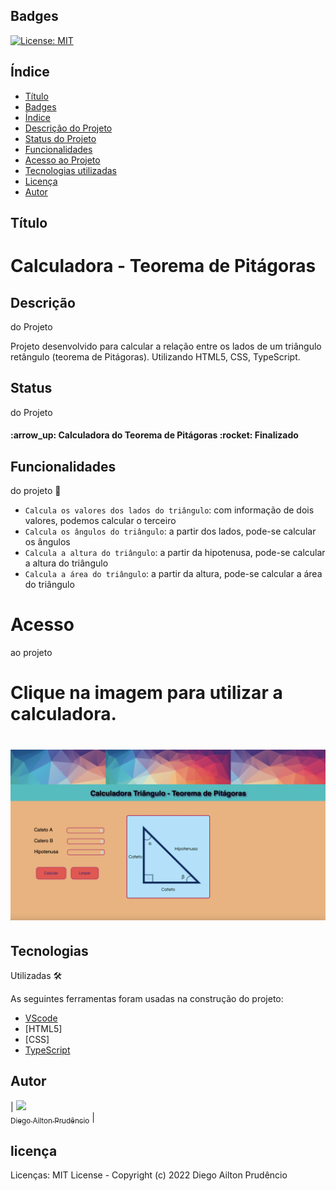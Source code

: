 
## Badges

[![License: MIT](https://img.shields.io/badge/License-MIT-yellow.svg)](https://opensource.org/licenses/MIT)

## Índice 

* [Título](#Título)
* [Badges](#Badges)
* [Índice](#Índice)
* [Descrição do Projeto](#Descrição)
* [Status do Projeto](#Status)
* [Funcionalidades](#Funcionalidades)
* [Acesso ao Projeto](#Acesso)
* [Tecnologias utilizadas](#Tecnologias)
* [Licença](#licença)
* [Autor](#Autor)


## Título
<h1 text-align="center" >Calculadora - Teorema de Pitágoras</h1>

## Descrição
do Projeto
<p text-align="center">Projeto desenvolvido para calcular a relação entre os lados de um triângulo retângulo (teorema de Pitágoras). Utilizando HTML5, CSS, TypeScript.</p>

## Status
do Projeto

<h4> :arrow_up: Calculadora do Teorema de Pitágoras :rocket: Finalizado</h4>

## Funcionalidades
do projeto :hammer:

- `Calcula os valores dos lados do triângulo`: com informação de dois valores, podemos calcular o terceiro
- `Calcula os ângulos do triângulo`: a partir dos lados, pode-se calcular os ângulos
- `Calcula a altura do triângulo`: a partir da hipotenusa, pode-se calcular a altura do triângulo
- `Calcula a área do triângulo`: a partir da altura, pode-se calcular a área do triângulo

# Acesso 
ao projeto

<h1 text-align="center">Clique na imagem para utilizar a calculadora.</h1>

<h1 text-align="center">
<a href="https://diegoprudencio.github.io/teoremaDePitagoras/" ><img hrf alt="Calculadora" title="Calculadora Teorama" src="./dist/assets/images/calculadoraTeorema.png" /></a>
</h1>

## Tecnologias 
Utilizadas :hammer_and_wrench:

As seguintes ferramentas foram usadas na construção do projeto:

- [VScode](https://code.visualstudio.com)
- [HTML5]
- [CSS]
- [TypeScript](https://www.typescriptlang.org/)


## Autor

| [<img src="https://avatars.githubusercontent.com/u/99906365?v=4" width=115><br><sub>Diego Ailton Prudêncio</sub>](https://github.com/DiegoPrudencio) |


## licença

Licenças: MIT License - Copyright (c) 2022 Diego Ailton Prudêncio